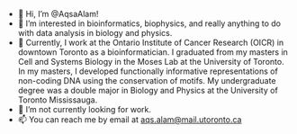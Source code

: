 - 👋 Hi, I’m @AqsaAlam! 
- 👀 I’m interested in bioinformatics, biophysics, and really anything to do with data analysis in biology and physics.
- 🌱 Currently, I work at the Ontario Institute of Cancer Research (OICR) in downtown Toronto as a bioinformatician.
      I graduated from my masters in Cell and Systems Biology in the Moses Lab at the University of Toronto. 
      In my masters, I developed functionally informative representations of non-coding DNA using the conservation of motifs.
      My undergraduate degree was a double major in Biology and Physics at the University of Toronto Mississauga.
- 💞️ I’m not currently looking for work.
- 📫 You can reach me by email at aqs.alam@mail.utoronto.ca

<!---
AqsaAlam/AqsaAlam is a ✨ special ✨ repository because its `README.md` (this file) appears on your GitHub profile.
You can click the Preview link to take a look at your changes.
--->
